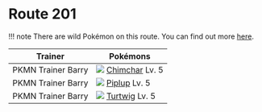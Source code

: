 # Route 201

!!! note
    There are wild Pokémon on this route. You can find out more [here](/wild_pokemon/route_201/).

Trainer                    | Pokémons
---                        | ---
PKMN Trainer Barry         | ![][390]  [Chimchar] Lv. 5
PKMN Trainer Barry         | ![][393]  [Piplup] Lv. 5
PKMN Trainer Barry         | ![][387]  [Turtwig] Lv. 5


[Turtwig]: /pokemon_changes/387/
[Chimchar]: /pokemon_changes/390/
[Piplup]: /pokemon_changes/393/
[387]: /img/pokemon/387.png
[390]: /img/pokemon/390.png
[393]: /img/pokemon/393.png
